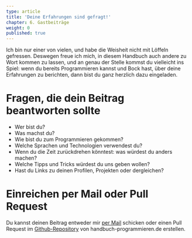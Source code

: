 ```yaml
---
type: article
title: 'Deine Erfahrungen sind gefragt!'
chapter: 6. Gastbeiträge
weight: 0
published: true
---
```


Ich bin nur einer von vielen, und habe die Weisheit nicht mit Löffeln gefressen. Deswegen freue ich mich, in diesem Handbuch auch andere zu Wort kommen zu lassen, und an genau der Stelle kommst du vielleicht ins Spiel: wenn du bereits Programmieren kannst und Bock hast, über deine Erfahrungen zu berichten, dann bist du ganz herzlich dazu eingeladen.

# Fragen, die dein Beitrag beantworten sollte

- Wer bist du?
- Was machst du?
- Wie bist du zum Programmieren gekommen?
- Welche Sprachen und Technologien verwendest du?
- Wenn du die Zeit zurückdrehen könntest: was würdest du anders machen?
- Welche Tipps und Tricks würdest du uns geben wollen?
- Hast du Links zu deinen Profilen, Projekten oder dergleichen?

# Einreichen per Mail oder Pull Request

Du kannst deinen Beitrag entweder mir [per Mail](ehmprah@gmail.com) schicken oder einen Pull Request im [Github-Repository](https://github.com/ehmprah/handbuch-programmieren.de) von handbuch-programmieren.de erstellen.
